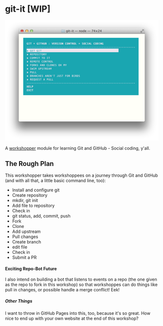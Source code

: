 git-it [WIP]
======

![ss](git-it-ss.png)

A [workshopper](https://github.com/rvagg/workshopper) module for learning Git and GitHub - Social coding, y'all.

## The Rough Plan

This workshopper takes workshoppees on a journey through Git and GitHub (and with all that, a little basic command line, too):

- Install and configure git
- Create repository
 - mkdir, git init
- Add file to repository
- Check in
 - git status, add, commit, push
- Fork
- Clone
- Add upstream
- Pull changes 
- Create branch
- edit file
- Check in
- Submit a PR

#### Exciting Repo-Bot Future

I also intend on building a bot that listens to events on a repo (the one given as the repo to fork in this workshop) so that workshoppes can do things like pull in changes, or possible handle a merge conflict! Eek!

##### Other Things

I want to throw in GitHub Pages into this, too, because it's so great. How nice to end up with your own website at the end of this workshop?